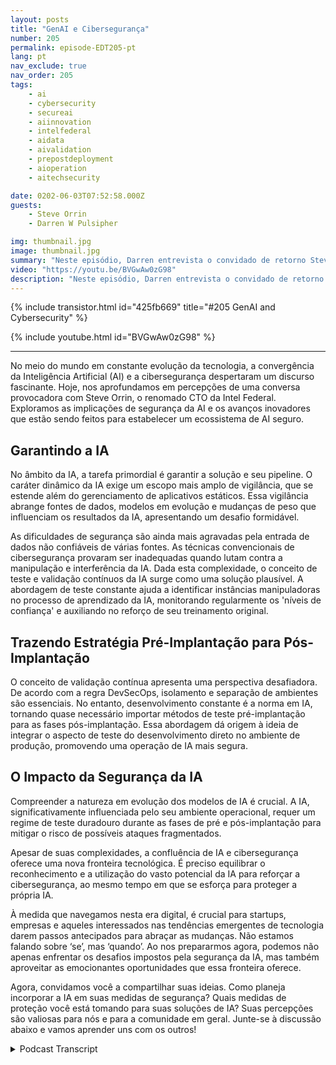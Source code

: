 ```yaml
---
layout: posts
title: "GenAI e Cibersegurança"
number: 205
permalink: episode-EDT205-pt
lang: pt
nav_exclude: true
nav_order: 205
tags:
    - ai
    - cybersecurity
    - secureai
    - aiinnovation
    - intelfederal
    - aidata
    - aivalidation
    - prepostdeployment
    - aioperation
    - aitechsecurity

date: 0202-06-03T07:52:58.000Z
guests:
    - Steve Orrin
    - Darren W Pulsipher

img: thumbnail.jpg
image: thumbnail.jpg
summary: "Neste episódio, Darren entrevista o convidado de retorno Steve Orrin, CTO da Intel Federal, sobre a interseção da Inteligência Artificial (AI) e a cibersegurança. Abraçar o potencial da IA para reforçar a cibersegurança, garantindo a segurança da própria IA, requer um equilíbrio que exige preparação antecipada e estratégias inovadoras."
video: "https://youtu.be/BVGwAw0zG98"
description: "Neste episódio, Darren entrevista o convidado de retorno Steve Orrin, CTO da Intel Federal, sobre a interseção da Inteligência Artificial (AI) e a cibersegurança. Abraçar o potencial da IA para reforçar a cibersegurança, garantindo a segurança da própria IA, requer um equilíbrio que exige preparação antecipada e estratégias inovadoras."
---
```


<div>
{% include transistor.html id="425fb669" title="#205 GenAI and Cybersecurity" %}

{% include youtube.html id="BVGwAw0zG98" %}
</div>

---

No meio do mundo em constante evolução da tecnologia, a convergência da Inteligência Artificial (AI) e a cibersegurança despertaram um discurso fascinante. Hoje, nos aprofundamos em percepções de uma conversa provocadora com Steve Orrin, o renomado CTO da Intel Federal. Exploramos as implicações de segurança da AI e os avanços inovadores que estão sendo feitos para estabelecer um ecossistema de AI seguro.

## Garantindo a IA

No âmbito da IA, a tarefa primordial é garantir a solução e seu pipeline. O caráter dinâmico da IA exige um escopo mais amplo de vigilância, que se estende além do gerenciamento de aplicativos estáticos. Essa vigilância abrange fontes de dados, modelos em evolução e mudanças de peso que influenciam os resultados da IA, apresentando um desafio formidável.

As dificuldades de segurança são ainda mais agravadas pela entrada de dados não confiáveis de várias fontes. As técnicas convencionais de cibersegurança provaram ser inadequadas quando lutam contra a manipulação e interferência da IA. Dada esta complexidade, o conceito de teste e validação contínuos da IA surge como uma solução plausível. A abordagem de teste constante ajuda a identificar instâncias manipuladoras no processo de aprendizado da IA, monitorando regularmente os 'níveis de confiança' e auxiliando no reforço de seu treinamento original.

## Trazendo Estratégia Pré-Implantação para Pós-Implantação

O conceito de validação contínua apresenta uma perspectiva desafiadora. De acordo com a regra DevSecOps, isolamento e separação de ambientes são essenciais. No entanto, desenvolvimento constante é a norma em IA, tornando quase necessário importar métodos de teste pré-implantação para as fases pós-implantação. Essa abordagem dá origem à ideia de integrar o aspecto de teste do desenvolvimento direto no ambiente de produção, promovendo uma operação de IA mais segura.

## O Impacto da Segurança da IA

Compreender a natureza em evolução dos modelos de IA é crucial. A IA, significativamente influenciada pelo seu ambiente operacional, requer um regime de teste duradouro durante as fases de pré e pós-implantação para mitigar o risco de possíveis ataques fragmentados.

Apesar de suas complexidades, a confluência de IA e cibersegurança oferece uma nova fronteira tecnológica. É preciso equilibrar o reconhecimento e a utilização do vasto potencial da IA para reforçar a cibersegurança, ao mesmo tempo em que se esforça para proteger a própria IA.

À medida que navegamos nesta era digital, é crucial para startups, empresas e aqueles interessados nas tendências emergentes de tecnologia darem passos antecipados para abraçar as mudanças. Não estamos falando sobre ‘se’, mas ‘quando’. Ao nos prepararmos agora, podemos não apenas enfrentar os desafios impostos pela segurança da IA, mas também aproveitar as emocionantes oportunidades que essa fronteira oferece.

Agora, convidamos você a compartilhar suas ideias. Como planeja incorporar a IA em suas medidas de segurança? Quais medidas de proteção você está tomando para suas soluções de IA? Suas percepções são valiosas para nós e para a comunidade em geral. Junte-se à discussão abaixo e vamos aprender uns com os outros!



<details>
<summary> Podcast Transcript </summary>

<p></p>

</details>
